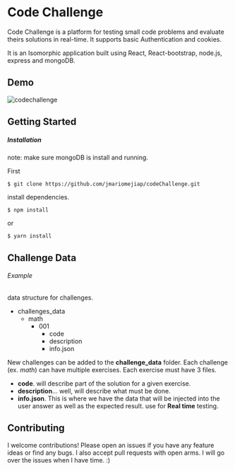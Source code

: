 # Code Challenge

Code Challenge is a platform for testing small code problems and evaluate theirs solutions
in real-time. It supports basic Authentication and  cookies.

It is an Isomorphic application built using React, React-bootstrap, node.js, express and mongoDB.


## Demo

![codechallenge](https://user-images.githubusercontent.com/22829270/39161998-327fedb6-4728-11e8-9ef7-5258024605db.gif)




## Getting Started

##### Installation

note: make sure mongoDB is install and running.


First
```
$ git clone https://github.com/jmariomejiap/codeChallenge.git
```

install dependencies.
```
$ npm install 
```
or 
```
$ yarn install
```



## Challenge Data

###### Example
data structure for challenges.

* challenges_data
  - math
    - 001
      - code
      - description
      - info.json


New challenges can be added to the **challenge_data** folder. 
Each challenge (ex. _math_) can have multiple exercises.
Each exercise must have 3 files.
* **code**. will describe part of the solution for a given exercise.
* **description**... well, will describe what must be done.
* **info.json**. This is where we have the data that will be injected into the user answer as well as the expected result. use for **Real time** testing.

## Contributing
I welcome contributions! Please open an issues if you have any feature ideas or find any bugs. I also accept pull requests with open arms. I will go over the issues when I have time. :)




